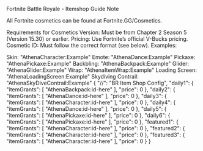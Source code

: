 Fortnite Battle Royale - Itemshop Guide Note

All Fortnite cosmetics can be found at Fortnite.GG/Cosmetics.

Requirements for Cosmetics Version: Must be from Chapter 2 Season 5 (Version 15.30) or earlier. Pricing: Use Fortnite’s official V-Bucks pricing. Cosmetic ID: Must follow the correct format (see below). Examples:

Skin: "AthenaCharacter:Example" Emote: "AthenaDance:Example" Pickaxe: "AthenaPickaxe:Example" Backbling: "AthenaBackpack:Example" Glider: "AthenaGlider:Example" Wrap: "AthenaItemWrap:Example" Loading Screen: "AthenaLoadingScreen:Example" Skydiving Contrail: "AthenaSkyDiveContrail:Example"
{
    "//": "BR Item Shop Config",
    "daily1": {
        "itemGrants": [
            "AthenaBackpack:id-here"
        ],
        "price": 0
    },
    "daily2": {
        "itemGrants": [
            "AthenaDance:id-here"
        ],
        "price": 0
    },
    "daily3": {
        "itemGrants": [
            "AthenaCharacter:id-here"
        ],
        "price": 0
    },
    "daily4": {
        "itemGrants": [
            "AthenaDance:id-here"
        ],
        "price": 0
    },
    "daily5": {
        "itemGrants": [
            "AthenaPickaxe:id-here"
        ],
        "price": 0
    },
    "daily6": {
        "itemGrants": [
            "AthenaPickaxe:id-here"
        ],
        "price": 0
    },
    "featured1": {
        "itemGrants": [
            "AthenaCharacter:id-here"
        ],
        "price": 0
    },
    "featured2": {
        "itemGrants": [
            "AthenaCharacter:id-here"
        ],
        "price": 0
    },
    "featured3": {
        "itemGrants": [
            "AthenaCharacter:id-here"
        ],
        "price": 0
    }
}
